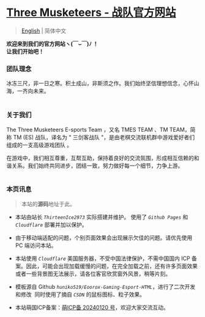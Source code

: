 # [ Three Musketeers - 战队官方网站 ](https://tmes.eu.org/)

> [English](README.md) | 简体中文 <br>


<b>欢迎来到我们的官方网站ヽ(￣⌣￣)ﾉ ！
<br>让我们开始吧！<br></b>


### 团队理念
冰冻三尺，非一日之寒。积土成山，非斯须之作。我们始终坚信理想信念，心怀山海，一齐向未来。<br><br>


### 关于我们
The Three Musketeers E-sports Team ，又名 TMES TEAM 、TM TEAM，简称 TM (ES) 战队，译名为 " 三剑客战队 "，是由老棋交流联机群中游戏爱好者们组成的一支高级游戏团队 。<br><p></p>在游戏中，我们相互尊重，互帮互助，保持着良好的交流氛围，形成相互信赖的和谐关系。我们始终共同进步，团结一致，努力做好每一个细节，力争上游。<br><br>


### 本页讯息
> 本站的<b>源码</b>地址于此。 
- 本站由站长  <i>`ThirteenIce2973`</i>  实际搭建并维护。 使用了 <i>`Github Pages`</i> 和 <i>`Cloudflare`</i> 部署并加以保护。
 
- 由于移动端适配的问题，个别页面效果会出现展示欠佳的问题。请优先使用 PC 端访问本站。
  
- 本站使用 <i>`Cloudflare`</i> 美国服务器，不受中国法律保护，不需中国国内 ICP 备案。因此，可能会出现加载缓慢的问题，在完全加载之前，还有许多页面效果或者一些背景图无法展示，请各位客官欣赏窗外风景，稍等片刻。
  
- 模板源自 Github <i>`huniko519/Eoorox-Gaming-Esport-HTML`</i>，进行了二次开发和修改 &nbsp;同时使用了摘自 <i> `CSDN` </i> 的鼠标图标、粒子效果。<br> <p></p>

- 本站萌国ICP备案：[萌ICP备 20240120 号](https://icp.gov.moe/?keyword=20240120)，欢迎大家交流互动。
